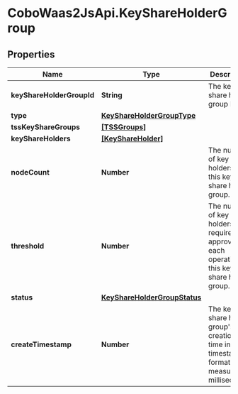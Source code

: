 # CoboWaas2JsApi.KeyShareHolderGroup

## Properties

Name | Type | Description | Notes
------------ | ------------- | ------------- | -------------
**keyShareHolderGroupId** | **String** | The key share holder group ID. | [optional] 
**type** | [**KeyShareHolderGroupType**](KeyShareHolderGroupType.md) |  | [optional] 
**tssKeyShareGroups** | [**[TSSGroups]**](TSSGroups.md) |  | [optional] 
**keyShareHolders** | [**[KeyShareHolder]**](KeyShareHolder.md) |  | [optional] 
**nodeCount** | **Number** | The number of key share holders in this key share holder group. | [optional] 
**threshold** | **Number** | The number of key share holders required to approve each operation in this key share holder group. | [optional] 
**status** | [**KeyShareHolderGroupStatus**](KeyShareHolderGroupStatus.md) |  | [optional] 
**createTimestamp** | **Number** | The key share holder group&#39;s creation time in Unix timestamp format, measured in milliseconds. | [optional] 


